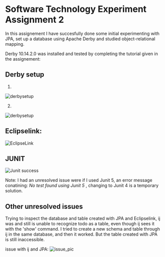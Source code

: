 # Software Technology Experiment Assignment 2

In this assignement I have succesfully done some initial experimenting with JPA, set up a database using Apache Derby and studied object-relational mapping. 


Derby 10.14.2.0 was installed and tested by completing the tutorial given in the assignement:

## Derby setup

1.
![derbysetup](https://github.com/h181214/250_EXP_2/blob/master/pics/Skjermbilde%202020-09-02%20kl.%2000.54.11.png)

2.
![derbysetup](https://github.com/h181214/250_EXP_2/blob/master/pics/Skjermbilde%202020-09-02%20kl.%2001.10.20.png)

## Eclipselink:

![EclipseLink](https://github.com/h181214/250_EXP_2/blob/master/pics/Skjermbilde%202020-09-03%20kl.%2014.30.33.png)

## JUNIT

![Junit success](https://github.com/h181214/250_EXP_2/blob/master/pics/Skjermbilde%202020-09-04%20kl.%2013.44.54.png)

Note: I had an unresolved issue were if I used Junit 5, an error message conatining: <i> No test found using Junit 5 </i> , changing to Junit 4 is a temporary solution. 


## Other unresolved issues

Trying to inspect the database and table created with JPA and Eclipselink, ij was and still is unable to recognize todo as a table, even though ij sees it with the 'show' command. I tried to create a new schema and table through ij in the same database, and then it worked. But the table created with JPA is still inaccessible.

issue with ij and JPA:
![issue_pic](https://github.com/h181214/250_EXP_2/blob/master/pics/inspeksjon%20av%20db%20feil.png)
